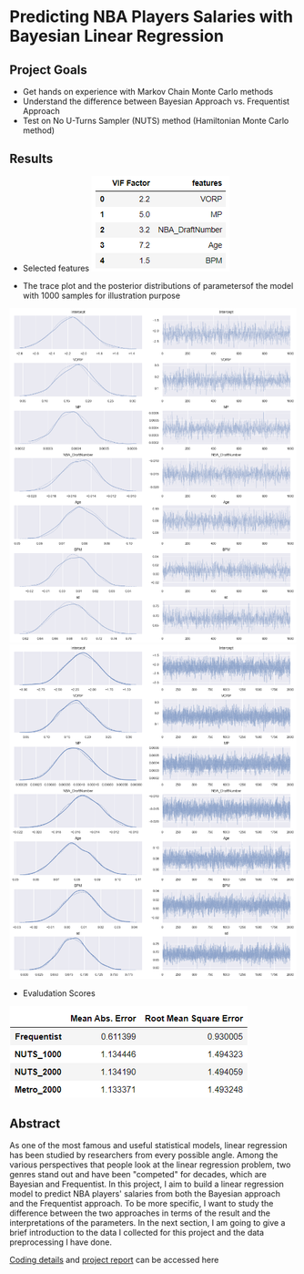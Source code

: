 # Predicting NBA Players Salaries with Bayesian Linear Regression

## Project Goals
* Get hands on experience with Markov Chain Monte Carlo methods
* Understand the difference between Bayesian Approach vs. Frequentist Approach
* Test on No U-Turns Sampler (NUTS) method (Hamiltonian Monte Carlo method)

## Results
* Selected features
![Screenshot](Results/VIF_after.png)

* The trace plot and the posterior distributions of parametersof the model with 1000 samples for illustration purpose

![Screenshot](Results/1000_sample.png)
![Screenshot](Results/2000_sample.png)

* Evaludation Scores

![Screenshot](Results/eval_score.png)

## Abstract
As one of the most famous and useful statistical models, linear regression has been studied by
researchers from every possible angle. Among the various perspectives that people look at the
linear regression problem, two genres stand out and have been "competed" for decades, which
are Bayesian and Frequentist. In this project, I aim to build a linear regression model to predict
NBA players' salaries from both the Bayesian approach and the Frequentist approach. To be more
specific, I want to study the difference between the two approaches in terms of the result and the
interpretations of the parameters. In the next section, I am going to give a brief introduction to
the data I collected for this project and the data preprocessing I have done.

[Coding details](https://github.com/Derolik666/Bayesian_Stats_Project/blob/master/Bayesian%20Project.ipynb) and 
[project report](https://github.com/Derolik666/Bayesian_Stats_Project/blob/master/6420_Project.pdf) can be accessed here
